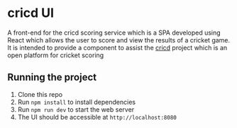 # cricd UI
A front-end for the cricd scoring service which is a SPA developed using React which allows the user to score and view the results of a cricket game.
It is intended to provide a component to assist the [cricd](https://github.com/cricd/cricd) project which is an open platform for cricket scoring

## Running the project 
1. Clone this repo
1. Run `npm install` to install dependencies
1. Run `npm run dev` to start the web server
1. The UI should be accessible at `http://localhost:8080`
